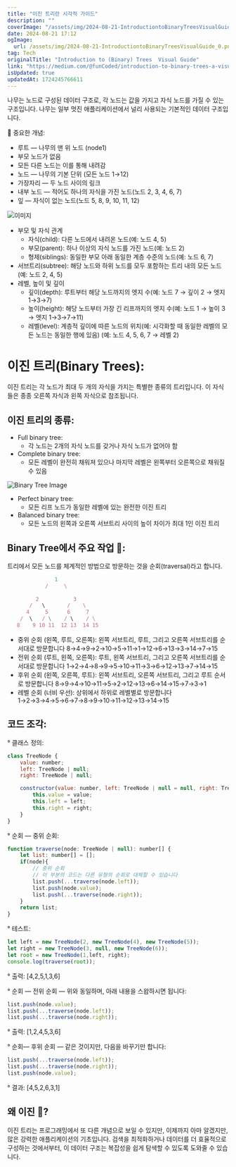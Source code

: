 ```yaml
---
title: "이진 트리란 시각적 가이드"
description: ""
coverImage: "/assets/img/2024-08-21-IntroductiontoBinaryTreesVisualGuide_0.png"
date: 2024-08-21 17:12
ogImage: 
  url: /assets/img/2024-08-21-IntroductiontoBinaryTreesVisualGuide_0.png
tag: Tech
originalTitle: "Introduction to (Binary) Trees  Visual Guide"
link: "https://medium.com/@funCoded/introduction-to-binary-trees-a-visual-guide-68cd9bbb3a18"
isUpdated: true
updatedAt: 1724245766611
---
```



나무는 노드로 구성된 데이터 구조로, 각 노드는 값을 가지고 자식 노드를 가질 수 있는 구조입니다. 나무는 일부 멋진 애플리케이션에서 널리 사용되는 기본적인 데이터 구조입니다.

🌳 중요한 개념:

- 루트 — 나무의 맨 위 노드 (node1)
- 부모 노드가 없음
- 모든 다른 노드는 이를 통해 내려감
- 노드 — 나무의 기본 단위 (모든 노드 1→12)
- 가장자리 — 두 노드 사이의 링크
- 내부 노드 — 적어도 하나의 자식을 가진 노드(노드 2, 3, 4, 6, 7)
- 잎 — 자식이 없는 노드(노드 5, 8, 9, 10, 11, 12)

![이미지](/assets/img/2024-08-21-IntroductiontoBinaryTreesVisualGuide_0.png)

<div class="content-ad"></div>

- 부모 및 자식 관계
  - 자식(child): 다른 노드에서 내려온 노드(예: 노드 4, 5)
  - 부모(parent): 하나 이상의 자식 노드를 가진 노드(예: 노드 2)
  - 형제(siblings): 동일한 부모 아래 동일한 계층 수준의 노드(예: 노드 6, 7)
- 서브트리(subtree): 해당 노드와 하위 노드를 모두 포함하는 트리 내의 모든 노드(예: 노드 2, 4, 5)
- 레벨, 높이 및 깊이
  - 깊이(depth): 루트부터 해당 노드까지의 엣지 수(예: 노드 7 → 깊이 2 → 엣지 1→3→7)
  - 높이(height): 해당 노드부터 가장 긴 리프까지의 엣지 수(예: 노드 1 → 높이 3 → 엣지 1→3→7→11)
  - 레벨(level): 계층적 깊이에 따른 노드의 위치(예: 시각화할 때 동일한 레벨의 모든 노드는 동일한 행에 있음) (예: 노드 4, 5, 6, 7 → 레벨 2)

# 이진 트리(Binary Trees):

이진 트리는 각 노드가 최대 두 개의 자식을 가지는 특별한 종류의 트리입니다. 이 자식들은 종종 오른쪽 자식과 왼쪽 자식으로 참조됩니다.

## 이진 트리의 종류:

<div class="content-ad"></div>

- Full binary tree:
    - 각 노드는 2개의 자식 노드를 갖거나 자식 노드가 없어야 함
- Complete binary tree:
    - 모든 레벨이 완전히 채워져 있으나 마지막 레벨은 왼쪽부터 오른쪽으로 채워질 수 있음

![Binary Tree Image](/assets/img/2024-08-21-IntroductiontoBinaryTreesVisualGuide_1.png)

- Perfect binary tree:
    - 모든 리프 노드가 동일한 레벨에 있는 완전한 이진 트리
- Balanced binary tree:
    - 모든 노드의 왼쪽과 오른쪽 서브트리 사이의 높이 차이가 최대 1인 이진 트리

## Binary Tree에서 주요 작업 🌳:

<div class="content-ad"></div>

트리에서 모든 노드를 체계적인 방법으로 방문하는 것을 순회(traversal)라고 합니다.

```js
               1
            /     \
 
         2           3
       /   \       /    \
      4     5      6     7
    /  \   / \    / \    / \
   8    9 10 11  12 13  14 15
```

- 중위 순회 (왼쪽, 루트, 오른쪽): 왼쪽 서브트리, 루트, 그리고 오른쪽 서브트리를 순서대로 방문합니다
8→4→9→2→10→5→11→1→12→6→13→3→14→7→15
- 전위 순회 (루트, 왼쪽, 오른쪽): 루트, 왼쪽 서브트리, 그리고 오른쪽 서브트리를 순서대로 방문합니다
1→2→4→8→9→5→10→11→3→6→12→13→7→14→15
- 후위 순회 (왼쪽, 오른쪽, 루트): 왼쪽 서브트리, 오른쪽 서브트리, 그리고 루트 순서로 방문합니다 
8→9→4→10→11→5→2→12→13→6→14→15→7→3→1
- 레벨 순회 (너비 우선): 상위에서 하위로 레벨별로 방문합니다
1→2→3→4→5→6→7→8→9→10→11→12→13→14→15

## 코드 조각:

<div class="content-ad"></div>

° 클래스 정의:

```js
class TreeNode {
    value: number;
    left: TreeNode | null;
    right: TreeNode | null;

    constructor(value: number, left: TreeNode | null = null, right: TreeNode | null = null) {
        this.value = value;
        this.left = left;
        this.right = right;
    }
}
```

° 순회 — 중위 순회:

```js
function traverse(node: TreeNode | null): number[] {
    let list: number[] = [];
    if(node){
        // 중위 순회
        // 이 부분의 코드는 다른 유형의 순회로 대체할 수 있습니다
        list.push(...traverse(node.left));
        list.push(node.value);
        list.push(...traverse(node.right));
    }
    return list;
}
```  

<div class="content-ad"></div>

° 테스트:

```js
let left = new TreeNode(2, new TreeNode(4), new TreeNode(5));
let right = new TreeNode(3, null, new TreeNode(6));
let root = new TreeNode(1,left, right);
console.log(traverse(root));
```

° 출력: [4,2,5,1,3,6]

° 순회 — 전위 순회 — 위와 동일하며, 아래 내용을 스왑하시면 됩니다:

<div class="content-ad"></div>

```js
list.push(node.value);
list.push(...traverse(node.left));
list.push(...traverse(node.right));
```

° 출력: [1,2,4,5,3,6]

° 순회— 후위 순회 — 같은 것이지만, 다음을 바꾸기만 합니다:

```js
list.push(...traverse(node.left));
list.push(...traverse(node.right));
list.push(node.value);
```

<div class="content-ad"></div>

° 결과: [4,5,2,6,3,1]

## 왜 이진 🌳?

이진 트리는 프로그래밍에서 또 다른 개념으로 보일 수 있지만, 이제까지 아마 알겠지만, 많은 강력한 애플리케이션의 기초입니다. 검색을 최적화하거나 데이터를 더 효율적으로 구성하는 것에서부터, 이 데이터 구조는 복잡성을 쉽게 탐색할 수 있도록 도와줄 수 있습니다.